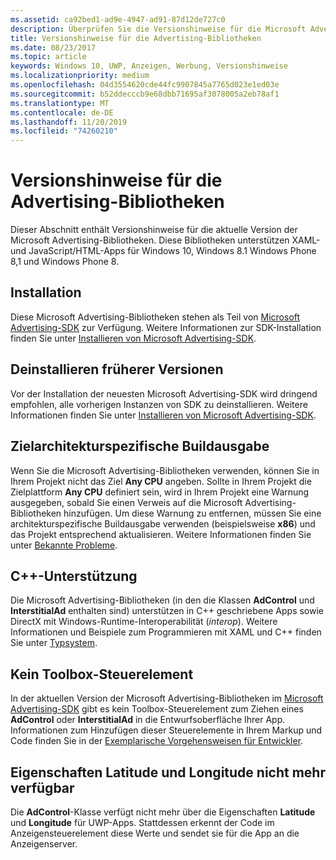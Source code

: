 ```yaml
---
ms.assetid: ca92bed1-ad9e-4947-ad91-87d12de727c0
description: Überprüfen Sie die Versionshinweise für die Microsoft Advertising-Bibliotheken.
title: Versionshinweise für die Advertising-Bibliotheken
ms.date: 08/23/2017
ms.topic: article
keywords: Windows 10, UWP, Anzeigen, Werbung, Versionshinweise
ms.localizationpriority: medium
ms.openlocfilehash: 04d3554620cde44fc9907845a7765d023e1ed03e
ms.sourcegitcommit: b52ddecccb9e68dbb71695af3078005a2eb78af1
ms.translationtype: MT
ms.contentlocale: de-DE
ms.lasthandoff: 11/20/2019
ms.locfileid: "74260210"
---
```

# <a name="release-notes-for-the-advertising-libraries"></a>Versionshinweise für die Advertising-Bibliotheken




Dieser Abschnitt enthält Versionshinweise für die aktuelle Version der Microsoft Advertising-Bibliotheken. Diese Bibliotheken unterstützen XAML-und JavaScript/HTML-Apps für Windows 10, Windows 8.1 Windows Phone 8,1 und Windows Phone 8.

## <a name="installation"></a>Installation


Diese Microsoft Advertising-Bibliotheken stehen als Teil von [Microsoft Advertising-SDK](https://marketplace.visualstudio.com/items?itemName=AdMediator.MicrosoftAdvertisingSDK) zur Verfügung. Weitere Informationen zur SDK-Installation finden Sie unter [Installieren von Microsoft Advertising-SDK](install-the-microsoft-advertising-libraries.md).

## <a name="uninstall-previous-versions"></a>Deinstallieren früherer Versionen

Vor der Installation der neuesten Microsoft Advertising-SDK wird dringend empfohlen, alle vorherigen Instanzen von SDK zu deinstallieren. Weitere Informationen finden Sie unter [Installieren von Microsoft Advertising-SDK](install-the-microsoft-advertising-libraries.md).

## <a name="target-architecture-specific-build-outputs"></a>Zielarchitekturspezifische Buildausgabe

Wenn Sie die Microsoft Advertising-Bibliotheken verwenden, können Sie in Ihrem Projekt nicht das Ziel **Any CPU** angeben. Sollte in Ihrem Projekt die Zielplattform **Any CPU** definiert sein, wird in Ihrem Projekt eine Warnung ausgegeben, sobald Sie einen Verweis auf die Microsoft Advertising-Bibliotheken hinzufügen. Um diese Warnung zu entfernen, müssen Sie eine architekturspezifische Buildausgabe verwenden (beispielsweise **x86**) und das Projekt entsprechend aktualisieren. Weitere Informationen finden Sie unter [Bekannte Probleme](known-issues-for-the-advertising-libraries.md).

## <a name="c-support"></a>C++-Unterstützung

Die Microsoft Advertising-Bibliotheken (in den die Klassen **AdControl** und **InterstitialAd** enthalten sind) unterstützen in C++ geschriebene Apps sowie DirectX mit Windows-Runtime-Interoperabilität (*interop*). Weitere Informationen und Beispiele zum Programmieren mit XAML und C++ finden Sie unter [Typsystem](https://docs.microsoft.com/cpp/cppcx/type-system-c-cx).

## <a name="no-toolbox-control"></a>Kein Toolbox-Steuerelement

In der aktuellen Version der Microsoft Advertising-Bibliotheken im [Microsoft Advertising-SDK](https://marketplace.visualstudio.com/items?itemName=AdMediator.MicrosoftAdvertisingSDK) gibt es kein Toolbox-Steuerelement zum Ziehen eines **AdControl** oder **InterstitialAd** in die Entwurfsoberfläche Ihrer App. Informationen zum Hinzufügen dieser Steuerelemente in Ihrem Markup und Code finden Sie in der [Exemplarische Vorgehensweisen für Entwickler](developer-walkthroughs.md).

## <a name="latitude-and-longitude-properties-no-longer-available"></a>Eigenschaften Latitude und Longitude nicht mehr verfügbar

Die **AdControl**-Klasse verfügt nicht mehr über die Eigenschaften **Latitude** und **Longitude** für UWP-Apps. Stattdessen erkennt der Code im Anzeigensteuerelement diese Werte und sendet sie für die App an die Anzeigenserver.


 

 
